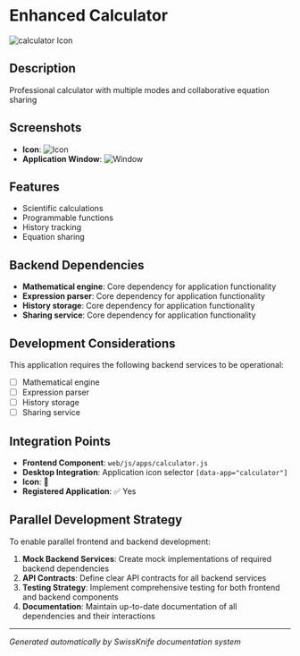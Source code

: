 # Enhanced Calculator

![calculator Icon](../screenshots/calculator-icon.png)

## Description
Professional calculator with multiple modes and collaborative equation sharing

## Screenshots
- **Icon**: ![Icon](../screenshots/calculator-icon.png)
- **Application Window**: ![Window](../screenshots/calculator-window.png)

## Features
- Scientific calculations
- Programmable functions
- History tracking
- Equation sharing

## Backend Dependencies
- **Mathematical engine**: Core dependency for application functionality
- **Expression parser**: Core dependency for application functionality
- **History storage**: Core dependency for application functionality
- **Sharing service**: Core dependency for application functionality

## Development Considerations
This application requires the following backend services to be operational:
- [ ] Mathematical engine
- [ ] Expression parser
- [ ] History storage
- [ ] Sharing service

## Integration Points
- **Frontend Component**: `web/js/apps/calculator.js`
- **Desktop Integration**: Application icon selector `[data-app="calculator"]`
- **Icon**: 🧮
- **Registered Application**: ✅ Yes

## Parallel Development Strategy
To enable parallel frontend and backend development:

1. **Mock Backend Services**: Create mock implementations of required backend dependencies
2. **API Contracts**: Define clear API contracts for all backend services
3. **Testing Strategy**: Implement comprehensive testing for both frontend and backend components
4. **Documentation**: Maintain up-to-date documentation of all dependencies and their interactions

---
*Generated automatically by SwissKnife documentation system*
